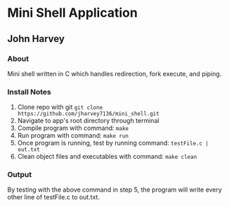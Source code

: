 Mini Shell Application
======================

## John Harvey

### About
Mini shell written in C which handles redirection, fork execute, and piping. 

### Install Notes
1. Clone repo with git `git clone https://github.com/jharvey7136/mini_shell.git`
2. Navigate to app's root directory through terminal
3. Compile program with command: `make`
4. Run program with command: `make run`
5. Once program is running, test by running command: `testFile.c | out.txt`
6. Clean object files and executables with command: `make clean`

### Output
By testing with the above command in step 5, the program will write every other line of testFile.c to out.txt.
